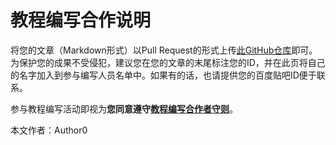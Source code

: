 # 教程编写合作说明
将您的文章（Markdown形式）以Pull Request的形式上传[此GitHub仓库](https://github.com/VEXLife/JuicyLauncher3)即可。为保护您的成果不受侵犯，建议您在您的文章的末尾标注您的ID，并在此页将自己的名字加入到参与编写人员名单中。如果有的话，也请提供您的百度贴吧ID便于联系。

<Note type=warning>
  参与教程编写活动即视为<b>您同意遵守<a href="#rules.md">教程编写合作者守则</a></b>。
</Note>


本文作者：Author0
